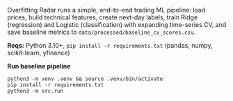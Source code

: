 Overfitting Radar runs a simple, end-to-end trading ML pipeline: load prices, build technical features,
create next-day labels, train Ridge (regression) and Logistic (classification) with expanding
time-series CV, and save baseline metrics to `data/processed/baseline_cv_scores.csv`.


**Reqs:** Python 3.10+, 
`pip install -r requirements.txt`
(pandas, numpy, scikit-learn, yfinance)

**Run baseline pipeline**
```
python3 -m venv .venv && source .venv/bin/activate
pip install -r requirements.txt
python3 -m src.run
